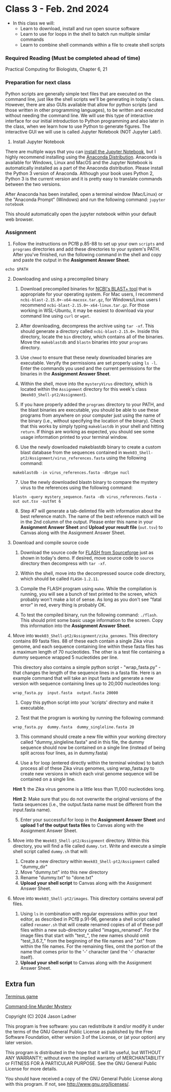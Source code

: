 # Class 3 - Feb. 2nd 2024
- In this class we will:
    - Learn to download, install and run open source software
    - Learn to use for loops in the shell to batch run multiple similar commands
    - Learn to combine shell commands within a file to create shell scripts

### Required Reading (**Must be completed ahead of time**)
Practical Computing for Biologists, Chapter 6, 21

### Preparation for next class

Python scripts are generally simple text files that are executed on the command line, just like the shell scripts we'll be generating in today's class. However, there are also GUIs available that allow for python scripts (and those written in other programming languages), to be written and executed without needing the command line. We will use this type of interactive interface for our initial introduction to Python programming and also later in the class, when we learn how to use Python to generate figures. The interactive GUI we will use is called Jupyter Notebook (NOT Jupyter Lab!). 

1. Install Jupyter Notebook

There are multiple ways that you can [install the Jupyter Notebook](http://jupyter.org/install), but I highly recommend installing using the [Anaconda Distribution](https://www.anaconda.com/download/). Anaconda is available for Windows, Linux and MacOS and the Jupyter Notebook is automatically installed as a part of the Anaconda distribution. Please install the Python 3 version of Anaconda. Although your book uses Python 2, Python 3 is the current version and it is pretty easy to translate commands between the two versions. 

After Anaconda has been installed, open a terminal window (Mac/Linux) or the "Anaconda Prompt" (Windows) and run the following command: ```jupyter notebook```

This should automatically open the jupyter notebook within your default web browser. 

### Assignment

1. Follow the instructions on PCfB p.85-88 to set up your own ```scripts``` and ```programs``` directories and add these directories to your system's PATH. After you've finished, run the following command in the shell and copy and paste the output in the **Assignment Answer Sheet**.

```echo $PATH```

2. Downloading and using a precompiled binary

    1. Download precompiled binaries for [NCBI's BLAST+ tool](https://ftp.ncbi.nlm.nih.gov/blast/executables/blast+/LATEST/) that is appropriate for your operating system. For Mac users, I recommend ```ncbi-blast-2.15.0+-x64-macosx.tar.gz```, for Windows/Linux users I recommend ```ncbi-blast-2.15.0+-x64-linux.tar.gz```. For those working in WSL-Ubuntu, it may be easiest to download via your command line using ```curl``` or ```wget```.
    
    2. After downloading, decompress the archive using ```tar -xf```. This should generate a directory called ```ncbi-blast-2.15.0+```. Inside this directory, locate the ```bin``` directory, which contains all of the binaries. Move the ```makeblastdb``` and ```blastn``` binaries into your ```programs``` directory. 
    
    3. Use ```chmod``` to ensure that these newly downloaded binaries are executable. Veryify the permissions are set properly using ```ls -l```. Enter the commands you used and the current permissions for the binaries in the **Assignment Answer Sheet**.
    
    4. Within the shell, move into  the ```mysteryVirus``` directory, which is located within the ```Assignment``` directory for this week's class (```Week03_Shell-pt2/Assignment```).
    
    5. If you have properly added the ```programs``` directory to your PATH, and the blast binaries are executable, you should be able to use these programs from anywhere on your computer just using the name of the binary (i.e., without specifying the location of the binary). Check that this works by simply typing ```makeblastdb``` in your shell and hitting ```return```. If things are working as expected, you should see some usage information printed to your terminal window. 
    
    6. Use the newly downloaded makeblastdb binary to create a custom blast database from the sequences contained in ```Week03_Shell-pt2/Assignment/virus_references.fasta``` using the following command:
    
    ```makeblastdb -in virus_references.fasta -dbtype nucl```
    
    7.  Use the newly downloaded blastn binary to compare the mystery virus to the references using the following command:
    
    ```blastn -query mystery_sequence.fasta -db virus_references.fasta -out out.tsv -outfmt 6```
    
    8.  Step #7 will generate a tab-delimted file with information about the best reference match. The name of the best reference match will be in the 2nd column of the output. Please enter this name in your **Assignment Answer Sheet** and **Upload your result file** (```out.tsv```) to Canvas along with the Assignment Answer Sheet. 


3. Download and compile source code
    
    1. Download the source code for [FLASH from Sourceforge]("https://sourceforge.net/projects/flashpage/files/") just as shown in today's demo. If desired, move source code to ```source``` directory then decompress with ```tar -xf```. 
    
    2. Within the shell, move into the decompressed source code directory, which should be called ```FLASH-1.2.11```. 
    
    3. Compile the FLASH program using ```make```. While the compilation is running, you will see a bunch of text printed to the screen, which probably won't make a lot of sense. As long as you don't see "fatal error" in red, every thing is probably OK. 
        
    4. To test the compiled binary, run the following command: ```./flash```. This should print some basic usage information to the screen. Copy this information into the **Assignment Answer Sheet**.
    

4. Move into ```Week03_Shell-pt2/Assignment/zika_genomes```. This directory contains 89 fasta files. 88 of these each contain a single Zika virus genome, and each sequence containing line within these fasta files has a maximum length of 70 nucleotides. The other is a test file containing a dummy sequence wrapped 5 nucleotides per line.

    This directory also contains a simple python script - "wrap_fasta.py" - that changes the length of the sequence lines in a fasta file. Here is an example command that will take an input fasta and generate a new version with sequence containing lines up to 20,000 nucleotides long:

    ```wrap_fasta.py  input.fasta  output.fasta 20000```

    1. Copy this python script into your 'scripts' directory and make it executable.  

    2. Test that the program is working by running the following command:

    ```wrap_fasta.py  dummy.fasta  dummy_singleline.fasta 20```

    3. This command should create a new file within your working directory called "dummy_singleline.fasta" and in this file, the dummy sequence should now be contained on a single line (instead of being split across four lines, as in dummy.fasta)

    4. Use a for loop (entered directly within the terminal window) to batch process all of these Zika virus genomes, using wrap_fasta.py to create new versions in which each viral genome sequence will be contained on a single line.
    
    **Hint 1**: the Zika virus genome is a little less than 11,000 nucleotides long. 
    
    **Hint 2**: Make sure that you do not overwrite the original versions of the fasta sequences (i.e., the output.fasta name must be different from the input.fasta name).
    
    5. Enter your successful for loop in the **Assignment Answer Sheet** and **upload 1 of the output fasta files** to Canvas along with the Assignment Answer Sheet.

5. Move into the ```Week03_Shell-pt2/Assignment``` directory. Within this directory, you will find a file called ```dummy.txt```. Write and execute a simple shell script called ```dummy.sh``` that will:
    1. Create a new directory within ```Week03_Shell-pt2/Assignment``` called "dummy_dir"
    2. Move "dummy.txt" into this new directory
    3. Rename "dummy.txt" to "done.txt"
    4. **Upload your shell script** to Canvas along with the Assignment Answer Sheet. 


6. Move into ```Week03_Shell-pt2/images```. This directory contains several pdf files. 
    1. Using ```ls``` in combination with regular expressions within your text editor, as described in PCfB p.91-96, generate a shell script called called ```renamer.sh``` that will create renamed copies of all of these pdf files within a new sub-directory called "images\_renamed". For the image files that start with "test\_", the new names should omit "test\_3.6.7\_" from the beginning of the file names and ".txt" from within the file names. For the remaining files, omit the portion of the name that comes prior to the '-' character (and the '-' character itself).
    2. **Upload your shell script** to Canvas along with the Assignment Answer Sheet. 



## Extra fun

[Terminus game](http://web.mit.edu/mprat/Public/web/Terminus/Web/main.html)

[Command-line Murder Mystery](https://github.com/veltman/clmystery/)

Copyright (C) 2024  Jason Ladner

This program is free software: you can redistribute it and/or modify
it under the terms of the GNU General Public License as published by
the Free Software Foundation, either version 3 of the License, or
(at your option) any later version.

This program is distributed in the hope that it will be useful,
but WITHOUT ANY WARRANTY; without even the implied warranty of
MERCHANTABILITY or FITNESS FOR A PARTICULAR PURPOSE.  See the
GNU General Public License for more details.

You should have received a copy of the GNU General Public License
along with this program.  If not, see <http://www.gnu.org/licenses/>.



